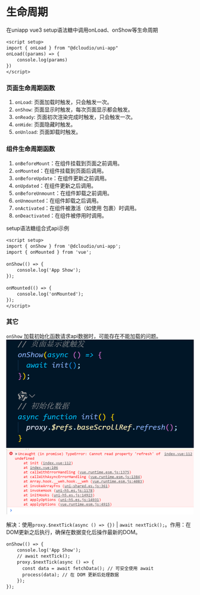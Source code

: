 # 生命周期

在uniapp vue3 setup语法糖中调用onLoad、onShow等生命周期

```
<script setup>
import { onLoad } from "@dcloudio/uni-app"
onLoad((params) => {
    console.log(params)
})
</script>
```

### 页面生命周期函数

1. `onLoad`: 页面加载时触发，只会触发一次。
2. `onShow`: 页面显示时触发，每次页面显示都会触发。
3. `onReady`: 页面初次渲染完成时触发，只会触发一次。
4. `onHide`: 页面隐藏时触发。
5. `onUnload`: 页面卸载时触发。

### 组件生命周期函数

1. `onBeforeMount`：在组件挂载到页面之前调用。
2. `onMounted`：在组件挂载到页面后调用。
3. `onBeforeUpdate`：在组件更新之前调用。
4. `onUpdated`：在组件更新之后调用。
5. `onBeforeUnmount`：在组件卸载之前调用。
6. `onUnmounted`：在组件卸载之后调用。
7. `onActivated`：在组件被激活（如使用 <keep-alive> 包裹）时调用。
8. `onDeactivated`：在组件被停用时调用。

setup语法糖组合式api示例

```
<script setup>
import { onShow } from '@dcloudio/uni-app';
import { onMounted } from 'vue';

onShow(() => {
    console.log('App Show');
});

onMounted(() => {
    console.log('onMounted');
});
</script>
```

### 其它

`onShow` 加载初始化函数请求api数据时，可能存在不能加载的问题。
![](./images/14-生命周期_1744893540173.png)
![](./images/14-生命周期_1744893507312.png)

解决：使用`proxy.$nextTick(async () => {})` | `await nextTick();`。作用：在DOM更新之后执行，确保在数据变化后操作最新的DOM。

```
onShow(() => {
    console.log('App Show');
    // await nextTick();
    proxy.$nextTick(async () => {
      const data = await fetchData(); // 可安全使用 await
      process(data); // 在 DOM 更新后处理数据
    });
});
```


